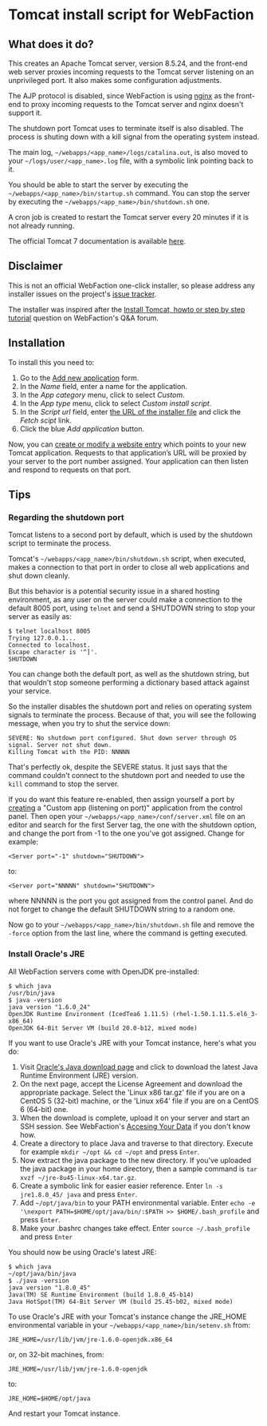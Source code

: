 # Tomcat install script for WebFaction #

## What does it do? ##

This creates an Apache Tomcat server, version 8.5.24, and the front-end web server proxies incoming requests to the Tomcat server listening on an unprivileged port. It also makes some configuration adjustments.

The AJP protocol is disabled, since WebFaction is using [nginx][1] as the front-end to proxy incoming requests to the Tomcat server and nginx doesn't support it.

The shutdown port Tomcat uses to terminate itself is also disabled. The process is shuting down with a kill signal from the operating system instead.

The main log, `~/webapps/<app_name>/logs/catalina.out`, is also moved to your `~/logs/user/<app_name>.log` file, with a symbolic link pointing back to it.

You should be able to start the server by executing the `~/webapps/<app_name>/bin/startup.sh` command. You can stop the server by executing the `~/webapps/<app_name>/bin/shutdown.sh` one.

A cron job is created to restart the Tomcat server every 20 minutes if it is not already running.

The official Tomcat 7 documentation is available [here][2].

## Disclaimer ##

This is not an official WebFaction one-click installer, so please address any installer issues on the project's [issue tracker][3].

The installer was inspired after the [Install Tomcat, howto or step by step tutorial][4] question on WebFaction's Q&A forum.

## Installation ##

To install this you need to:

1. Go to the [Add new application][5] form.
2. In the *Name* field, enter a name for the application.
3. In the *App category* menu, click to select *Custom*.
4. In the *App type* menu, click to select *Custom install script*.
5. In the *Script url* field, enter [the URL of the installer file][6] and click the *Fetch scipt* link.
6. Click the blue *Add application* button.

Now, you can [create or modify a website entry][7] which points to your new Tomcat application. Requests to that application’s URL will be proxied by your server to the port number assigned. Your application can then listen and respond to requests on that port.

## Tips ##

### Regarding the shutdown port ###

Tomcat listens to a second port by default, which is used by the shutdown script to terminate the process.

Tomcat's `~/webapps/<app_name>/bin/shutdown.sh` script, when executed, makes a connection to that port in order to close all web applications and shut down cleanly.

But this behavior is a potential security issue in a shared hosting environment, as any user on the server could make a connection to the default 8005 port, using `telnet` and send a SHUTDOWN string to stop your server as easily as:

    $ telnet localhost 8005
    Trying 127.0.0.1...
    Connected to localhost.
    Escape character is '^]'.
    SHUTDOWN

You can change both the default port, as well as the shutdown string, but that wouldn't stop someone performing a dictionary based attack against your service.

So the installer disables the shutdown port and relies on operating system signals to terminate the process. Because of that, you will see the following message, when you try to shut the service down:

    SEVERE: No shutdown port configured. Shut down server through OS signal. Server not shut down.
    Killing Tomcat with the PID: NNNNN

That's perfectly ok, despite the SEVERE status. It just says that the command couldn't connect to the shutdown port and needed to use the `kill` command to stop the server.

If you do want this feature re-enabled, then assign yourself a port by [creating][8] a "Custom app (listening on port)" application from the control panel. Then open your `~/webapps/<app_name>/conf/server.xml` file on an editor and search for the first Server tag, the one with the shutdown option, and change the port from -1 to the one you've got assigned. Change for example:

    <Server port="-1" shutdown="SHUTDOWN">

to:

    <Server port="NNNNN" shutdown="SHUTDOWN">

where NNNNN is the port you got assigned from the control panel. And do not forget to change the default SHUTDOWN string to a random one.

Now go to your `~/webapps/<app_name>/bin/shutdown.sh` file and remove the `-force` option from the last line, where the command is getting executed.


### Install Oracle's JRE ###

All WebFaction servers come with OpenJDK pre-installed:

    $ which java
    /usr/bin/java
    $ java -version
    java version "1.6.0_24"
    OpenJDK Runtime Environment (IcedTea6 1.11.5) (rhel-1.50.1.11.5.el6_3-x86_64)
    OpenJDK 64-Bit Server VM (build 20.0-b12, mixed mode)

If you want to use Oracle's JRE with your Tomcat instance, here's what you do:

1. Visit [Oracle's Java download page][9] and click to download the latest Java Runtime Environment (JRE) version.
2. On the next page, accept the License Agreement and download the appropriate package. Select the 'Linux x86 tar.gz' file if you are on a CentOS 5 (32-bit) machine, or the 'Linux x64' file if you are on a CentOS 6 (64-bit) one.  
3. When the download is complete, upload it on your server and start an SSH session. See WebFaction's [Accesing Your Data][10] if you don't know how.
4. Create a directory to place Java and traverse to that directory. Execute for example `mkdir ~/opt && cd ~/opt` and press `Enter`.
5. Now extract the java package to the new directory. If you've uploaded the java package in your home directory, then a sample command is `tar xvzf ~/jre-8u45-linux-x64.tar.gz`.
6. Create a symbolic link for easier easier reference. Enter `ln -s jre1.8.0_45/ java` and press `Enter`.
8. Add `~/opt/java/bin` to your PATH environmental variable. Enter `echo -e '\nexport PATH=$HOME/opt/java/bin/:$PATH >> $HOME/.bash_profile` and press `Enter`.
9. Make your .bashrc changes take effect. Enter `source ~/.bash_profile` and press `Enter`

You should now be using Oracle's latest JRE:

    $ which java
    ~/opt/java/bin/java
    $ ./java -version
    java version "1.8.0_45"
    Java(TM) SE Runtime Environment (build 1.8.0_45-b14)
    Java HotSpot(TM) 64-Bit Server VM (build 25.45-b02, mixed mode)

To use Oracle's JRE with your Tomcat's instance change the JRE_HOME environmental variable in your `~/webapps/<app_name>/bin/setenv.sh` from:

    JRE_HOME=/usr/lib/jvm/jre-1.6.0-openjdk.x86_64

or, on 32-bit machines, from:

    JRE_HOME=/usr/lib/jvm/jre-1.6.0-openjdk

to:

    JRE_HOME=$HOME/opt/java

And restart your Tomcat instance.

[1]: <http://wiki.nginx.org/Main> "nginx's website"
[2]: <http://tomcat.apache.org/tomcat-8.5-doc/index.html> "Tomcat documentation"
[3]: <https://github.com/furins/webfaction-tomcat-8-installer/issues> "Project's issue tracker"
[4]: <http://community.webfaction.com/questions/4116/install-tomcat-howto-or-step-by-step-tutorial> "Install Tomcat, howto or step by step tutorial"
[5]: <https://my.webfaction.com/new-application/> "Add new application form"
[6]: <https://raw.githubusercontent.com/furins/webfaction-tomcat-8-installer/master/TomcatInstall> "TomcatInstaller URL"
[7]: <http://docs.webfaction.com/user-guide/websites.html#create-a-website-with-the-control-panel> "Create or modify a website entry"
[8]: <https://my.webfaction.com/new-application> "Create new application"
[9]: <http://www.oracle.com/technetwork/java/javase/downloads/index.html> "Oracle's Java"
[10]: <http://docs.webfaction.com/user-guide/access.html> "Accessing Your Data"
